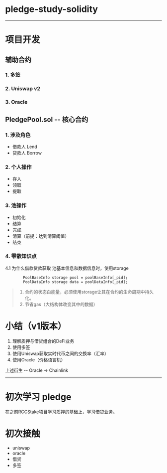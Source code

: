 # pledge-study-solidity

---

# 项目开发
## 辅助合约
### 1. 多签
### 2. Uniswap v2
### 3. Oracle

## PledgePool.sol -- 核心合约
### 1. 涉及角色
* 借款人 Lend
* 贷款人 Borrow

### 2. 个人操作
* 存入
* 领取
* 提取

### 3. 池操作
* 初始化 
* 结算
* 完成
* 清算（前提：达到清算阈值）
* 结束

### 4. 零散知识点
4.1 为什么借款贷款获取 池基本信息和数据信息时，使用storage
```solidity
        PoolBaseInfo storage pool = poolBaseInfo[_pid];
        PoolDataInfo storage data = poolDataInfo[_pid];
```
> 1. 合约的状态白能量，必须使用storage让其在合约的生命周期中持久化。
> 2. 节省gas（大结构体改变其中的数据）
 


# 小结（v1版本）
1. 理解质押与借贷组合的DeFi业务
2. 使用多签
3. 使用Uniswap获取实时代币之间的交换率（汇率）
4. 使用Oracle（价格语言机）

上述衍生
-- Oracle -> Chainlink

---



# 初次学习 pledge
在之前RCCStake项目学习质押的基础上，学习借贷业务。

# 初次接触
- uniswap
- oracle
- 借贷
- 多签